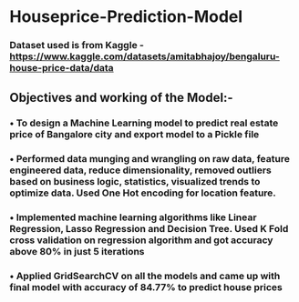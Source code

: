 # Houseprice-Prediction-Model

### Dataset used is from Kaggle - https://www.kaggle.com/datasets/amitabhajoy/bengaluru-house-price-data/data

## Objectives and working of the Model:-
### • To design a Machine Learning model to predict real estate price of Bangalore city and export model to a Pickle file
### • Performed data munging and wrangling on raw data, feature engineered data, reduce dimensionality, removed outliers based on business logic, statistics, visualized trends to optimize data. Used One Hot encoding for location feature.
### • Implemented machine learning algorithms like Linear Regression, Lasso Regression and Decision Tree. Used K Fold cross validation on regression algorithm and got accuracy above 80% in just 5 iterations
### • Applied GridSearchCV on all the models and came up with final model with accuracy of 84.77% to predict house prices
